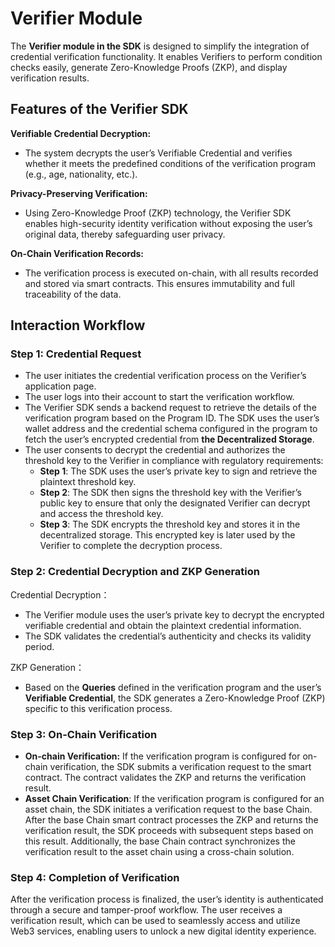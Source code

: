 # Verifier Module

The **Verifier module in the SDK** is designed to simplify the integration of credential verification functionality. It enables Verifiers to perform condition checks easily, generate Zero-Knowledge Proofs (ZKP), and display verification results.

## Features of the Verifier SDK

**Verifiable Credential Decryption:**

* The system decrypts the user’s Verifiable Credential and verifies whether it meets the predefined conditions of the verification program (e.g., age, nationality, etc.).

**Privacy-Preserving Verification:**

* Using Zero-Knowledge Proof (ZKP) technology, the Verifier SDK enables high-security identity verification without exposing the user’s original data, thereby safeguarding user privacy.

**On-Chain Verification Records:**

* The verification process is executed on-chain, with all results recorded and stored via smart contracts. This ensures immutability and full traceability of the data.

## Interaction Workflow&#x20;

### **Step 1: Credential Request**

* The user initiates the credential verification process on the Verifier’s application page.
* The user logs into their account to start the verification workflow.
* The Verifier SDK sends a backend request to retrieve the details of the verification program based on the Program ID. The SDK uses the user’s wallet address and the credential schema configured in the program to fetch the user’s encrypted credential from **the Decentralized Storage**.
* The user consents to decrypt the credential and authorizes the threshold key to the Verifier in compliance with regulatory requirements:
  * **Step 1**: The SDK uses the user’s private key to sign and retrieve the plaintext threshold key.
  * **Step 2**: The SDK then signs the threshold key with the Verifier’s public key to ensure that only the designated Verifier can decrypt and access the threshold key.
  * **Step 3**: The SDK encrypts the threshold key and stores it in the decentralized storage. This encrypted key is later used by the Verifier to complete the decryption process.

### **Step 2: Credential Decryption and ZKP Generation**

Credential Decryption：

* The Verifier module uses the user’s private key to decrypt the encrypted verifiable credential and obtain the plaintext credential information.
* The SDK validates the credential’s authenticity and checks its validity period.

ZKP Generation：

* Based on the **Queries** defined in the verification program and the user’s **Verifiable Credential**, the SDK generates a Zero-Knowledge Proof (ZKP) specific to this verification process.

### **Step 3: On-Chain Verification**

* **On-chain Verification:** If the verification program is configured for on-chain verification, the SDK submits a verification request to the smart contract. The contract validates the ZKP and returns the verification result.
* **Asset Chain Verification**: If the verification program is configured for an asset chain, the SDK initiates a verification request to the base Chain. After the base Chain smart contract processes the ZKP and returns the verification result, the SDK proceeds with subsequent steps based on this result. Additionally, the base Chain contract synchronizes the verification result to the asset chain using a cross-chain solution.

### **Step 4: Completion of Verification**

After the verification process is finalized, the user’s identity is authenticated through a secure and tamper-proof workflow. The user receives a verification result, which can be used to seamlessly access and utilize Web3 services, enabling users to unlock a new digital identity experience.

